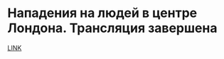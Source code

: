 # Нападения на людей в центре Лондона. Трансляция завершена



[LINK](https://varlamov.ru/2405887.html)